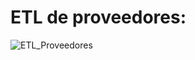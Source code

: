 # ETL de  proveedores:   

![ETL_Proveedores](https://github.com/user-attachments/assets/a1a1f9a7-0efa-49ac-9ef4-a2bb5329a1fb)
